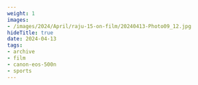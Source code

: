 ```yaml
---
weight: 1
images:
- /images/2024/April/raju-15-on-film/20240413-Photo09_12.jpg
hideTitle: true
date: 2024-04-13
tags:
- archive
- film
- canon-eos-500n
- sports
---
```

